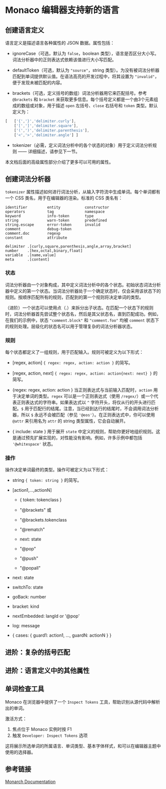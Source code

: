 # Monaco 编辑器支持新的语言

## 创建语言定义

语言定义是描述语言各种属性的 JSON 数据。属性包括：

* ignoreCase（可选，默认为 `false`，boolean 类型），语言是否区分大小写。词法分析器中的正则表达式依赖该值进行大小写匹配。

* defaultToken（可选，默认为 `"source"`，string 类型）。为没有被词法分析器匹配到单词提供默认值。在语法高亮的开发过程中，将其设置为 `"invalid"`，便于发现未被匹配的内容。

* brackets（可选，定义括号的数组）词法分析器用它来匹配括号。参考 `@brackets` 和 `bracket` 来获取更多信息。每个括号定义都是一个由3个元素组成的数组或对象，用于描述 `open` 左括号、`close` 右括号和 `token` 类型。默认定义为：

```js
[   ['{','}','delimiter.curly'],
    ['[',']','delimiter.square'],
    ['(',')','delimiter.parenthesis'],
    ['<','>','delimiter.angle'] ]
```

* tokenizer（必需，定义词法分析中的各个状态的对象）用于定义词法分析规则 —— 详细描述，请参见下一节。

本文档后面的高级属性部分介绍了更多可以可用的属性。

## 创建词法分析器

`tokenizer` 属性描述如何进行词法分析，从输入字符流中生成单词。每个单词都有一个 CSS 类名，用于在编辑器的渲染。标准的 CSS 类名有：

```
identifier         entity           constructor
operators          tag              namespace
keyword            info-token       type
string             warn-token       predefined
string.escape      error-token      invalid
comment            debug-token
comment.doc        regexp
constant           attribute

delimiter .[curly,square,parenthesis,angle,array,bracket]
number    .[hex,octal,binary,float]
variable  .[name,value]
meta      .[content]
```

### 状态

词法分析器由一个对象构成，其中定义词法分析中的各个状态。初始状态词法分析器中定义的第一个状态。当词法分析器处于一个确定状态时，仅会采用该状态下的规则。按顺序匹配所有的规则，匹配到的第一个规则将决定单词的类型。

（进阶）一个状态可以使用点（.）来拆分出子状态。在匹配一个状态下的规则时，词法分析器首先尝试整个状态名，然后是其父状态名，直到匹配成功。例如，在我们的示例中，状态 `"comment.block"` 和 `"comment.foo"` 均被 `comment` 状态下的规则处理。层级化的状态名可以用于管理复杂的词法分析器状态。

### 规则

每个状态都定义了一组规则，用于匹配输入。规则可被定义为以下形式：

* [regex, action] `{ regex: regex, action: action }` 的简写。

* [regex, action, next] `{ regex: regex, action: action{next: next} }` 的简写。

* {regex: regex, action: action } 当正则表达式与当前输入匹配时，`action` 用于决定单词的类型。`regex` 可以是一个正则表达式（使用 `/regex/`）或一个代表正则表达式的字符串。如果表达式以 `^` 字符开头，将仅从行的开头进行匹配。`$` 用于匹配行的结尾。注意，当已经到达行的结尾时，不会调用词法分析器，所以 `$` 永远不会被匹配（参见 `'@eos'`）。在正则表达式中，你可以使用 `@attr` 来引用名为 `attr` 的 string 类型属性，它会自动展开。

* { include: state } 用于展开 `state` 中定义的规则，帮助你更好地组织规则。这是通过预先扩展实现的，对性能没有影响。例如，许多示例中都包括 `'@whitespace'` 状态。

### 操作

操作决定单词最终的类型。操作可被定义为以下形式：

* string `{ token: string }` 的简写。

* \[action1,...,actionN\]

    * { token: tokenclass }

    * "@brackets" 或

    * "@brackets.tokenclass

    * "@rematch"

    * next: state

    * "@pop"

    * "@push"

    * "@popall"

* next: state

* switchTo: state

* goBack: number

* bracket: kind

* nextEmbedded: langId or '@pop'

* log: message

* { cases: { guard1: action1, ..., guardN: actionN } }

## 进阶：复杂的括号匹配

## 进阶：语言定义中的其他属性

## 单词检查工具

Monaco 在浏览器中提供了一个 `Inspect Tokens` 工具，帮助识别从源代码中解析出的单词。

激活方式：

1. 焦点位于 Monaco 实例时按 F1
2. 触发 `Developer: Inspect Tokens` 选项

这将展示所选单词的所属语言、单词类型、基本字体样式，和可以在编辑器主题中使用的选择器。

## 参考链接

[Monarch Documentation](https://microsoft.github.io/monaco-editor/monarch.html)
